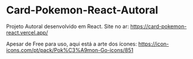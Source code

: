 # Card-Pokemon-React-Autoral
 
Projeto Autoral desenvolvido em React.
Site no ar: https://card-pokemon-react.vercel.app/


Apesar de Free para uso, aqui está a arte dos ícones: https://icon-icons.com/pt/pack/Pok%C3%A9mon-Go-icons/851
